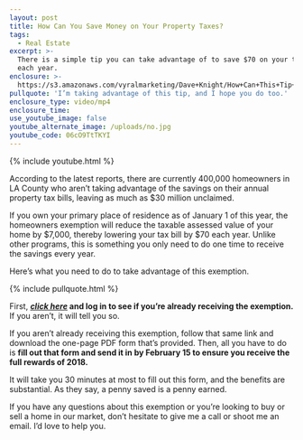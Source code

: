 ```yaml
---
layout: post
title: How Can You Save Money on Your Property Taxes?
tags:
  - Real Estate
excerpt: >-
  There is a simple tip you can take advantage of to save $70 on your tax bill
  each year.
enclosure: >-
  https://s3.amazonaws.com/vyralmarketing/Dave+Knight/How+Can+This+Tip+Save+You+%252470+Per+Year+on+Your+Tax+Bill%253F.mp4
pullquote: 'I’m taking advantage of this tip, and I hope you do too.'
enclosure_type: video/mp4
enclosure_time:
use_youtube_image: false
youtube_alternate_image: /uploads/no.jpg
youtube_code: 06cO9TtTKYI
---
```



{% include youtube.html %}

According to the latest reports, there are currently 400,000 homeowners in LA County who aren’t taking advantage of the savings on their annual property tax bills, leaving as much as $30 million unclaimed.

If you own your primary place of residence as of January 1 of this year, the homeowners exemption will reduce the taxable assessed value of your home by $7,000, thereby lowering your tax bill by $70 each year. Unlike other programs, this is something you only need to do one time to receive the savings every year.

Here’s what you need to do to take advantage of this exemption.

{% include pullquote.html %}

First, **[*click here*](https://assessor.lacounty.gov/wp-content/uploads/2016/12/BOE-266-ASSR-515-ASSR-517-Rev.-12-5-16-PS-ws.pdf)&nbsp;and log in to see if you’re already receiving the exemption.** If you aren’t, it will tell you so.

If you aren’t already receiving this exemption, follow that same link and download the one-page PDF form that’s provided. Then, all you have to do is **fill out that form and send it in by February 15 to ensure you receive the full rewards of 2018.**

It will take you 30 minutes at most to fill out this form, and the benefits are substantial. As they say, a penny saved is a penny earned.

If you have any questions about this exemption or you’re looking to buy or sell a home in our market, don’t hesitate to give me a call or shoot me an email. I’d love to help you.